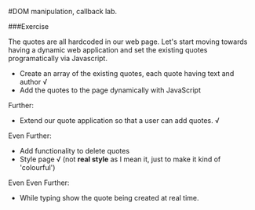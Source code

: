 #DOM manipulation, callback lab.

###Exercise

The quotes are all hardcoded in our web page.  Let's start moving towards having a dynamic web application and set the existing quotes programatically via Javascript.

- Create an array of the existing quotes, each quote having text and author √
- Add the quotes to the page dynamically with JavaScript

Further:
- Extend our quote application so that a user can add quotes. √

Even Further:
- Add functionality to delete quotes
- Style page √ (not **real style** as I mean it, just to make it kind of 'colourful')

Even Even Further:
- While typing show the quote being created at real time.